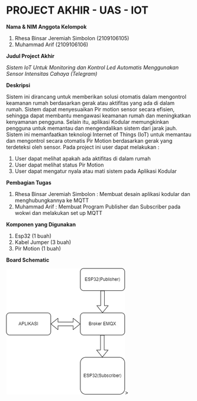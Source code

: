# PROJECT AKHIR - UAS - IOT

**Nama & NIM Anggota Kelompok**

1. Rhesa Binsar Jeremiah Simbolon 	(2109106105)
2. Muhammad Arif 	(2109106106)


**Judul Project Akhir**

_Sistem IoT Untuk Monitoring dan Kontrol Led Automatis Menggunakan Sensor Intensitas Cahaya (Telegram)_


**Deskripsi**

Sistem ini dirancang untuk memberikan solusi otomatis dalam mengontrol keamanan rumah berdasarkan gerak atau aktifitas yang ada di dalam rumah. Sistem dapat menyesuaikan Pir motion sensor secara efisien, sehingga dapat membantu mengawasi keamanan rumah dan meningkatkan kenyamanan pengguna. Selain itu, aplikasi Kodular memungkinkan pengguna untuk memantau dan mengendalikan sistem dari jarak jauh. Sistem ini memanfaatkan teknologi Internet of Things (IoT) untuk memantau dan mengontrol secara otomatis Pir Motion berdasarkan gerak yang terdeteksi oleh sensor. Pada project ini user dapat melakukan :
1. User dapat melihat apakah ada aktifitas di dalam rumah
2. User dapat melihat status Pir Motion
3. User dapat mengatur nyala atau mati sistem pada Aplikasi Kodular


**Pembagian Tugas**

1. Rhesa Binsar Jeremiah Simbolon 	: Membuat desain aplikasi kodular dan menghubungkannya ke MQTT
2. Muhammad Arif 	: Membuat Program Publisher dan Subscriber pada wokwi dan melakukan set up MQTT


**Komponen yang Digunakan**

1. Esp32 (1 buah)
2. Kabel Jumper (3 buah)
3. Pir Motion (1 buah)


**Board Schematic**

<img src="Diagram Blok.jpg">>
